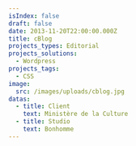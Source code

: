 ```yaml
---
isIndex: false
draft: false
date: 2013-11-20T22:00:00.000Z
title: cBlog
projects_types: Editorial
projects_solutions:
  - Wordpress
projects_tags:
  - CSS
image:
  src: /images/uploads/cblog.jpg
datas:
  - title: Client
    text: Ministère de la Culture
  - title: Studio
    text: Bonhomme
---
```

